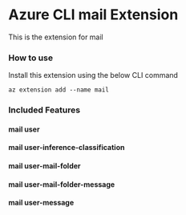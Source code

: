 # Azure CLI mail Extension #
This is the extension for mail

### How to use ###
Install this extension using the below CLI command
```
az extension add --name mail
```

### Included Features ###
#### mail user ####
#### mail user-inference-classification ####
#### mail user-mail-folder ####
#### mail user-mail-folder-message ####
#### mail user-message ####
